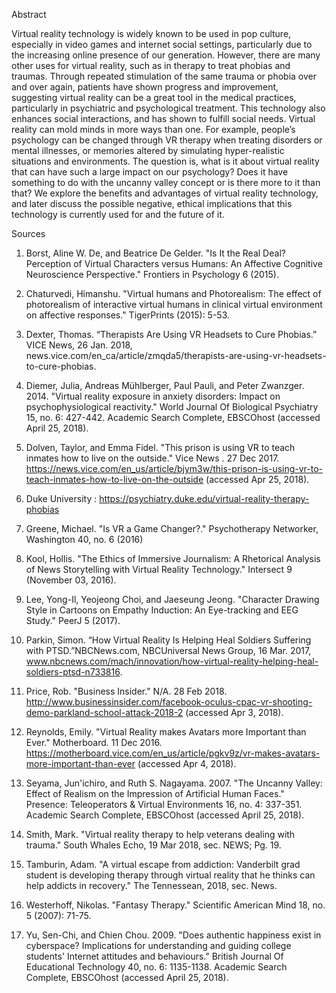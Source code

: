 Abstract

Virtual reality technology is widely known to be used in pop culture, especially in video games and internet social settings, particularly due to the increasing online presence of our generation. However, there are many other uses for virtual reality, such as in therapy to treat phobias and traumas. Through repeated stimulation of the same trauma or phobia over and over again, patients have shown progress and improvement, suggesting virtual reality can be a great tool in the medical practices, particularly in psychiatric and psychological treatment. This technology also enhances social interactions, and has shown to fulfill social needs. Virtual reality can mold minds in more ways than one. For example, people’s psychology can be changed through VR therapy when treating disorders or mental illnesses, or memories altered by simulating hyper-realistic situations and environments. The question is, what is it about virtual reality that can have such a large impact on our psychology? Does it have something to do with the uncanny valley concept or is there more to it than that? We explore the benefits and advantages of virtual reality technology, and later discuss the possible negative, ethical implications that this technology is currently used for and the future of it.  



Sources

1. Borst, Aline W. De, and Beatrice De Gelder. "Is It the Real Deal? Perception of Virtual Characters versus Humans: An Affective Cognitive Neuroscience Perspective." Frontiers in Psychology 6 (2015). 

2. Chaturvedi, Himanshu. "Virtual humans and Photorealism: The effect of photorealism of interactive virtual humans in clinical virtual environment on affective responses." TigerPrints (2015): 5-53.

3. Dexter, Thomas. “Therapists Are Using VR Headsets to Cure Phobias.” VICE News, 26 Jan. 2018, news.vice.com/en_ca/article/zmqda5/therapists-are-using-vr-headsets-to-cure-phobias.

4. Diemer, Julia, Andreas Mühlberger, Paul Pauli, and Peter Zwanzger. 2014. "Virtual reality exposure in anxiety disorders: Impact on psychophysiological reactivity." World Journal Of Biological Psychiatry 15, no. 6: 427-442. Academic Search Complete, EBSCOhost (accessed April 25, 2018).

5. Dolven, Taylor, and Emma Fidel. "This prison is using VR to teach inmates how to live on the outside." Vice News . 27 Dec 2017. https://news.vice.com/en_us/article/bjym3w/this-prison-is-using-vr-to-teach-inmates-how-to-live-on-the-outside (accessed Apr 25, 2018).

6. Duke University : https://psychiatry.duke.edu/virtual-reality-therapy-phobias  

7. Greene, Michael. "Is VR a Game Changer?." Psychotherapy Networker, Washington 40, no. 6 (2016)

8. Kool, Hollis. "The Ethics of Immersive Journalism: A Rhetorical Analysis of News Storytelling with Virtual Reality Technology." Intersect 9 (November 03, 2016). 

9. Lee, Yong-Il, Yeojeong Choi, and Jaeseung Jeong. "Character Drawing Style in Cartoons on Empathy Induction: An Eye-tracking and EEG Study." PeerJ 5 (2017). 

10. Parkin, Simon. “How Virtual Reality Is Helping Heal Soldiers Suffering with PTSD.”NBCNews.com, NBCUniversal News Group, 16 Mar. 2017, www.nbcnews.com/mach/innovation/how-virtual-reality-helping-heal-soldiers-ptsd-n733816.

11. Price, Rob. "Business Insider." N/A. 28 Feb 2018. http://www.businessinsider.com/facebook-oculus-cpac-vr-shooting-demo-parkland-school-attack-2018-2 (accessed Apr 3, 2018).

12. Reynolds, Emily. "Virtual Reality makes Avatars more Important than Ever." Motherboard. 11 Dec 2016. https://motherboard.vice.com/en_us/article/pgkv9z/vr-makes-avatars-more-important-than-ever (accessed Apr 4, 2018).

13. Seyama, Jun'ichiro, and Ruth S. Nagayama. 2007. "The Uncanny Valley: Effect of Realism on the Impression of Artificial Human Faces." Presence: Teleoperators & Virtual Environments 16, no. 4: 337-351. Academic Search Complete, EBSCOhost (accessed April 25, 2018).

14. Smith, Mark. "Virtual reality therapy to help veterans dealing with trauma." South Whales Echo, 19 Mar 2018, sec. NEWS; Pg. 19.

15. Tamburin, Adam. "A virtual escape from addiction: Vanderbilt grad student is developing therapy through virtual reality that he thinks can help addicts in recovery." The Tennessean, 2018, sec. News.

16. Westerhoff, Nikolas. "Fantasy Therapy." Scientific American Mind 18, no. 5 (2007): 71-75.

17. Yu, Sen-Chi, and Chien Chou. 2009. "Does authentic happiness exist in cyberspace? Implications for understanding and guiding college students' Internet attitudes and behaviours." British Journal Of Educational Technology 40, no. 6: 1135-1138. Academic Search Complete, EBSCOhost (accessed April 25, 2018).

